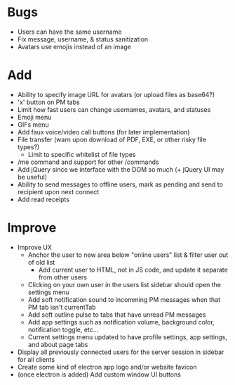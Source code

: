 Bugs
===

- Users can have the same username
- Fix message, username, & status sanitization
- Avatars use emojis instead of an image

Add
===

- Ability to specify image URL for avatars (or upload files as base64?)
- 'x' button on PM tabs
- Limit how fast users can change usernames, avatars, and statuses
- Emoji menu
- GIFs menu
- Add faux voice/video call buttons (for later implementation)
- File transfer (warn upon download of PDF, EXE, or other risky file types?)
  - Limit to specific whitelist of file types
- /me command and support for other /commands
- Add jQuery since we interface with the DOM so much (+ jQuery UI may be useful)
- Ability to send messages to offline users, mark as pending and send to recipient upon next connect
- Add read receipts

Improve
===

- Improve UX
  - Anchor the user to new area below "online users" list & filter user out of old list
    - Add current user to HTML, not in JS code, and update it separate from other users
  - Clicking on your own user in the users list sidebar should open the settings menu
  - Add soft notification sound to incomming PM messages when that PM tab isn't currentTab
  - Add soft outline pulse to tabs that have unread PM messages
  - Add app settings such as notification volume, background color, notification toggle, etc...
  - Current settings menu updated to have profile settings, app settings, and about page tabs
- Display all previously connected users for the server session in sidebar for all clients
- Create some kind of electron app logo and/or website favicon
- (once electron is added) Add custom window UI buttons
